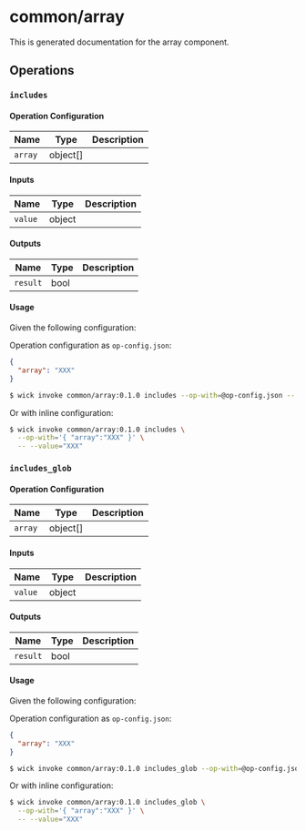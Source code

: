 # common/array

This is generated documentation for the array component.


## Operations

### `includes`

#### Operation Configuration

| Name | Type | Description |
| ---- | ---- | ----------- |
| `array` | object[] |  |


#### Inputs

| Name | Type | Description |
| ---- | ---- | ----------- |
| `value` | object |  |


#### Outputs

| Name | Type | Description |
| ---- | ---- | ----------- |
| `result` | bool |  |

#### Usage

Given the following configuration:

Operation configuration as `op-config.json`:

```json
{ 
  "array": "XXX"
}
```

```bash
$ wick invoke common/array:0.1.0 includes --op-with=@op-config.json -- --value="XXX"
```

Or with inline configuration:

```bash
$ wick invoke common/array:0.1.0 includes \
  --op-with='{ "array":"XXX" }' \
  -- --value="XXX"
```

### `includes_glob`

#### Operation Configuration

| Name | Type | Description |
| ---- | ---- | ----------- |
| `array` | object[] |  |


#### Inputs

| Name | Type | Description |
| ---- | ---- | ----------- |
| `value` | object |  |


#### Outputs

| Name | Type | Description |
| ---- | ---- | ----------- |
| `result` | bool |  |

#### Usage

Given the following configuration:

Operation configuration as `op-config.json`:

```json
{ 
  "array": "XXX"
}
```

```bash
$ wick invoke common/array:0.1.0 includes_glob --op-with=@op-config.json -- --value="XXX"
```

Or with inline configuration:

```bash
$ wick invoke common/array:0.1.0 includes_glob \
  --op-with='{ "array":"XXX" }' \
  -- --value="XXX"
```

